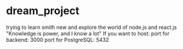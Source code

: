 # dream_project
trying to learn smith new and explore the world of node.js and react.js
"Knowledge is power, and I know a lot"
If you want to host:
port for backend: 3000
port for PostgreSQL: 5432